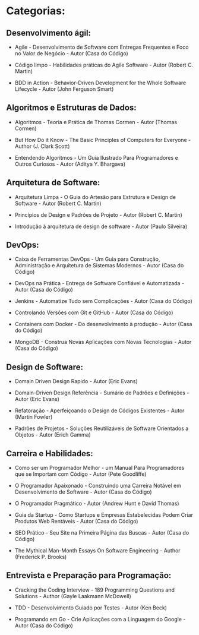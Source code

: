 # Categorias:

## Desenvolvimento ágil:

* Agile - Desenvolvimento de Software com Entregas Frequentes e Foco no Valor de Negócio - Autor (Casa do Código)

* Código limpo - Habilidades práticas do Agile Software - Autor (Robert C. Martin)

* BDD in Action - Behavior-Driven Development for the Whole Software Lifecycle - Autor (John Ferguson Smart)


## Algoritmos e Estruturas de Dados:

* Algoritmos - Teoria e Prática de Thomas Cormen - Autor (Thomas Cormen)

* But How Do it Know - The Basic Principles of Computers for Everyone - Author (J. Clark Scott)

* Entendendo Algoritmos - Um Guia Ilustrado Para Programadores e Outros Curiosos - Autor (Aditya Y. Bhargava)


## Arquitetura de Software:

* Arquitetura Limpa - O Guia do Artesão para Estrutura e Design de Software - Autor (Robert C. Martin)

* Princípios de Design e Padrões de Projeto - Autor (Robert C. Martin)

* Introdução à arquitetura de design de software - Autor (Paulo Silveira)


## DevOps:

* Caixa de Ferramentas DevOps - Um Guia para Construção, Administração e Arquitetura de Sistemas Modernos - Autor (Casa do Código)

* DevOps na Prática - Entrega de Software Confiável e Automatizada - Autor (Casa do Código)

* Jenkins - Automatize Tudo sem Complicações - Autor (Casa do Código)

* Controlando Versões com Git e GitHub - Autor (Casa do Código)

* Containers com Docker - Do desenvolvimento à produção - Autor (Casa do Código)

* MongoDB - Construa Novas Aplicações com Novas Tecnologias - Autor (Casa do Código)


## Design de Software:

* Domain Driven Design Rapido - Autor (Eric Evans)

* Domain-Driven Design Referência - Sumário de Padrões e Definições - Autor (Eric Evans)

* Refatoração - Aperfeiçoando o Design de Códigos Existentes - Autor (Martin Fowler)

* Padrões de Projetos - Soluções Reutilizáveis de Software Orientados a Objetos - Autor (Erich Gamma)


## Carreira e Habilidades:

* Como ser um Programador Melhor - um Manual Para Programadores que se Importam com Código - Autor (Pete Goodliffe)

* O Programador Apaixonado - Construindo uma Carreira Notável em Desenvolvimento de Software - Autor (Casa do Código)

* O Programador Pragmático - Autor (Andrew Hunt e David Thomas)

* Guia da Startup - Como Startups e Empresas Estabelecidas Podem Criar Produtos Web Rentáveis - Autor (Casa do Código)

* SEO Prático - Seu Site na Primeira Página das Buscas - Autor (Casa do Código)

* The Mythical Man-Month Essays On Software Engineering - Author (Frederick P. Brooks)


## Entrevista e Preparação para Programação:

* Cracking the Coding Interview - 189 Programming Questions and Solutions - Author (Gayle Laakmann McDowell)

* TDD - Desenvolvimento Guiado por Testes - Autor (Ken Beck)

* Programando em Go - Crie Aplicações com a Linguagem do Google - Autor (Casa do Código)

